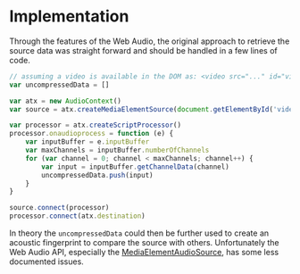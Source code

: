 # Implementation

Through the features of the Web Audio, the original approach to retrieve the source data was straight forward and should be handled in a few lines of code.


```js
// assuming a video is available in the DOM as: <video src="..." id="video"/>
var uncompressedData = []

var atx = new AudioContext()
var source = atx.createMediaElementSource(document.getElementById('video'))

var processor = atx.createScriptProcessor()
processor.onaudioprocess = function (e) {
	var inputBuffer = e.inputBuffer
	var maxChannels = inputBuffer.numberOfChannels
	for (var channel = 0; channel < maxChannels; channel++) {
		var input = inputBuffer.getChannelData(channel)
		uncompressedData.push(input)
	}
}

source.connect(processor)
processor.connect(atx.destination)
```

In theory the `uncompressedData` could then be further used to create an acoustic fingerprint to compare the source with others. Unfortunately the Web Audio API, especially the [MediaElementAudioSource](https://developer.mozilla.org/en-US/docs/Web/API/MediaElementAudioSourceNode), has some less documented issues.

